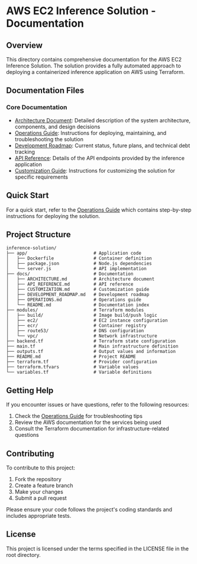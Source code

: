 # AWS EC2 Inference Solution - Documentation

## Overview

This directory contains comprehensive documentation for the AWS EC2 Inference Solution. The solution provides a fully automated approach to deploying a containerized inference application on AWS using Terraform.

## Documentation Files

### Core Documentation

- [Architecture Document](./ARCHITECTURE.md): Detailed description of the system architecture, components, and design decisions
- [Operations Guide](./OPERATIONS.md): Instructions for deploying, maintaining, and troubleshooting the solution
- [Development Roadmap](./DEVELOPMENT_ROADMAP.md): Current status, future plans, and technical debt tracking
- [API Reference](./API_REFERENCE.md): Details of the API endpoints provided by the inference application
- [Customization Guide](./CUSTOMIZATION.md): Instructions for customizing the solution for specific requirements

## Quick Start

For a quick start, refer to the [Operations Guide](./OPERATIONS.md) which contains step-by-step instructions for deploying the solution.

## Project Structure

```
inference-solution/
├── app/                         # Application code
│   ├── Dockerfile               # Container definition
│   ├── package.json             # Node.js dependencies
│   └── server.js                # API implementation
├── docs/                        # Documentation
│   ├── ARCHITECTURE.md          # Architecture document
│   ├── API_REFERENCE.md         # API reference
│   ├── CUSTOMIZATION.md         # Customization guide
│   ├── DEVELOPMENT_ROADMAP.md   # Development roadmap
│   ├── OPERATIONS.md            # Operations guide
│   └── README.md                # Documentation index
├── modules/                     # Terraform modules
│   ├── build/                   # Image build/push logic
│   ├── ec2/                     # EC2 instance configuration
│   ├── ecr/                     # Container registry
│   ├── route53/                 # DNS configuration
│   └── vpc/                     # Network infrastructure
├── backend.tf                   # Terraform state configuration
├── main.tf                      # Main infrastructure definition
├── outputs.tf                   # Output values and information
├── README.md                    # Project README
├── terraform.tf                 # Provider configuration
├── terraform.tfvars             # Variable values
└── variables.tf                 # Variable definitions
```

## Getting Help

If you encounter issues or have questions, refer to the following resources:

1. Check the [Operations Guide](./OPERATIONS.md) for troubleshooting tips
2. Review the AWS documentation for the services being used
3. Consult the Terraform documentation for infrastructure-related questions

## Contributing

To contribute to this project:

1. Fork the repository
2. Create a feature branch
3. Make your changes
4. Submit a pull request

Please ensure your code follows the project's coding standards and includes appropriate tests.

## License

This project is licensed under the terms specified in the LICENSE file in the root directory.
